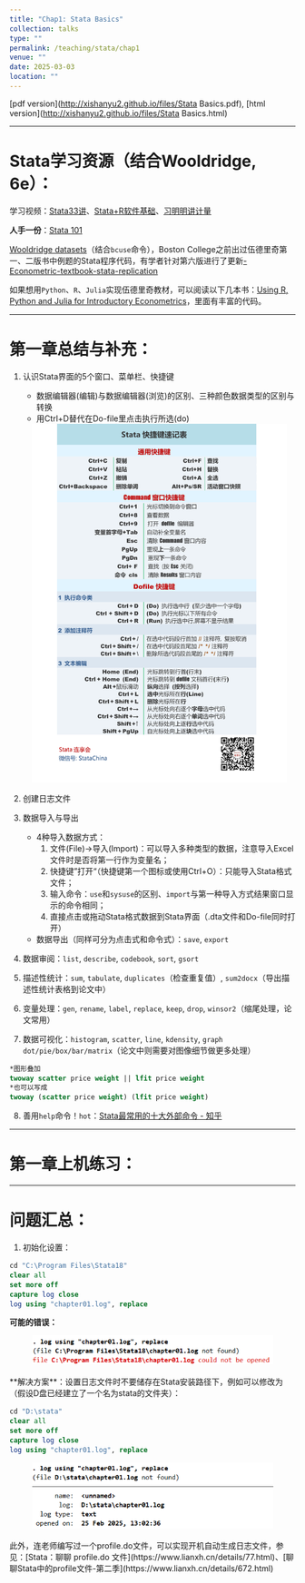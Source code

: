 ```yaml
---
title: "Chap1: Stata Basics"
collection: talks
type: ""
permalink: /teaching/stata/chap1
venue: ""
date: 2025-03-03
location: ""
---
```


[pdf version](http://xishanyu2.github.io/files/Stata Basics.pdf), [html version](http://xishanyu2.github.io/files/Stata Basics.html)

---
# Stata学习资源（结合Wooldridge, 6e）：

学习视频：[Stata33讲](https://lianxh-class.cn/view/1527932289698443345)、[Stata+R软件基础](https://lianxh-class.cn/view/1527932289698443382)、[习明明讲计量](https://space.bilibili.com/1086486458/lists/1179466?type=season)

**人手一份**：[Stata 101](https://file.lianxh.cn/KC/Slides/lianxh_Stata101.pdf)

[Wooldridge datasets](http://fmwww.bc.edu/ec-p/data/wooldridge/datasets.list.html)（结合`bcuse`命令），Boston College之前出过伍德里奇第一、二版书中例题的Stata程序代码，有学者针对第六版进行了更新[-Econometric-textbook-stata-replication](https://github.com/Econtech/-Econometric-textbook-stata-replication)

如果想用`Python`、`R`、`Julia`实现伍德里奇教材，可以阅读以下几本书：[Using R, Python and Julia for Introductory Econometrics](http://www.upfie.net/)，里面有丰富的代码。

---
# 第一章总结与补充：
1. 认识Stata界面的5个窗口、菜单栏、快捷键
	- 数据编辑器(编辑)与数据编辑器(浏览)的区别、三种颜色数据类型的区别与转换
	- 用Ctrl+D替代在Do-file里点击执行所选(do)
	<div align=center>
		<img src='/images/Pasted image 20250225203602.png' width="450">
	</div>

2. 创建日志文件
3. 数据导入与导出
	- 4种导入数据方式：
		1. 文件(File)→导入(Import)：可以导入多种类型的数据，注意导入Excel文件时是否将第一行作为变量名；
		2. 快捷键”打开“（快捷键第一个图标或使用Ctrl+O）：只能导入Stata格式文件；
		3. 输入命令：`use`和`sysuse`的区别、`import`与第一种导入方式结果窗口显示的命令相同；
		4. 直接点击或拖动Stata格式数据到Stata界面（.dta文件和Do-file同时打开）
	- 数据导出（同样可分为点击式和命令式）：`save`, `export`
4. 数据审阅：`list`, `describe`, `codebook`, `sort`, `gsort`
5. 描述性统计：`sum`, `tabulate`, `duplicates`（检查重复值）, `sum2docx`（导出描述性统计表格到论文中）
6. 变量处理：`gen`, `rename`, `label`, `replace`, `keep`, `drop`, `winsor2`（缩尾处理，论文常用）
7. 数据可视化：`histogram`, `scatter`, `line`, `kdensity`, `graph dot/pie/box/bar/matrix`（论文中则需要对图像细节做更多处理）
```stata
*图形叠加
twoway scatter price weight || lfit price weight
*也可以写成
twoway (scatter price weight) (lfit price weight)
```
8. 善用`help`命令！`hot`：[Stata最常用的十大外部命令 - 知乎](https://zhuanlan.zhihu.com/p/9275289629)

---
# 第一章上机练习：

---
# 问题汇总：
1. 初始化设置：

```stata
cd "C:\Program Files\Stata18"
clear all
set more off
capture log close
log using "chapter01.log", replace
```

**可能的错误：**
<div align=center>
	<img src='/images/屏幕截图 2025-02-25 125725(1).png' width="425">
</div>
<br>
**解决方案**：设置日志文件时不要储存在Stata安装路径下，例如可以修改为（假设D盘已经建立了一个名为stata的文件夹）：

```stata
cd "D:\stata"
clear all
set more off
capture log close
log using "chapter01.log", replace
```

<div align=center>
	<img src='/images/屏幕截图 2025-02-25 130547(1).png' width="425">
</div>
<br>
此外，连老师编写过一个profile.do文件，可以实现开机自动生成日志文件，参见：[Stata：聊聊 profile.do 文件](https://www.lianxh.cn/details/77.html)、[聊聊Stata中的profile文件-第二季](https://www.lianxh.cn/details/672.html)
